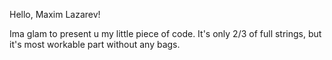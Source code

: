 Hello, Maxim Lazarev!

Ima glam to present u my little piece of code. It's only 2/3 of full strings, but it's most workable part without any bags.
